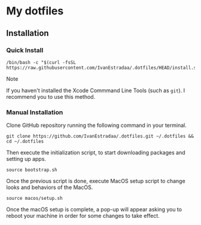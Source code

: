 # My dotfiles

## Installation

### Quick Install
```
/bin/bash -c "$(curl -fsSL https://raw.githubusercontent.com/IvanEstradaa/.dotfiles/HEAD/install.sh)" 
```

> [!NOTE]
> If you haven't installed the Xcode Commmand Line Tools (such as `git`). I recommend you to use this method.

### Manual Installation
Clone GitHub repository running the following command in your terminal.
```
git clone https://github.com/IvanEstradaa/.dotfiles.git ~/.dotfiles && cd ~/.dotfiles
```

Then execute the initialization script, to start downloading packages and setting up apps.
```
source bootstrap.sh
```

Once the previous script is done, execute MacOS setup script to change looks and behaviors of the MacOS.
```
source macos/setup.sh
``` 

Once the macOS setup is complete, a pop-up will appear asking you to reboot your machine in order for some changes to take effect.